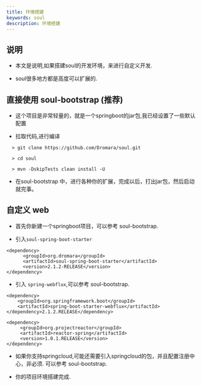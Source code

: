```yaml
---
title: 环境搭建
keywords: soul
description: 环境搭建
---
```




## 说明

* 本文是说明,如果搭建soul的开发环境，来进行自定义开发.

* soul很多地方都是高度可以扩展的.



## 直接使用 soul-bootstrap (推荐)

* 这个项目是非常轻量的，就是一个springboot的jar包,我已经设置了一些默认配置

* 拉取代码,进行编译

 ```
   > git clone https://github.com/Dromara/soul.git

   > cd soul

   > mvn -DskipTests clean install -U
```
* 在soul-bootstrap 中，进行各种你的扩展，完成以后，打出jar包，然后启动就完事。



## 自定义 web

* 首先你新建一个springboot项目，可以参考 soul-bootstrap.

* 引入`soul-spring-boot-starter`

```
<dependency>
      <groupId>org.dromara</groupId>
      <artifactId>soul-spring-boot-starter</artifactId>
      <version>2.1.2-RELEASE</version>
</dependency>
```

* 引入 `spring-webflux`,可以参考 soul-bootstrap.

```
<dependency>
    <groupId>org.springframework.boot</groupId>
    <artifactId>spring-boot-starter-webflux</artifactId>
</dependency>2.1.2.RELEASE</dependency>

<dependency>
     <groupId>org.projectreactor</groupId>
     <artifactId>reactor-spring</artifactId>
     <version>1.0.1.RELEASE</version>
</dependency>
```

* 如果你支持springcloud,可能还需要引入springcloud的包，并且配置注册中心，非必须.  可以参考 soul-bootstrap.


* 你的项目环境搭建完成.





